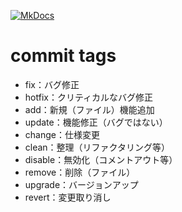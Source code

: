 [![MkDocs](https://github.com/linuxcodevserver/linuxcodevserver.github.io/actions/workflows/mkdocs.yml/badge.svg?branch=master)](https://github.com/linuxcodevserver/linuxcodevserver.github.io/actions/workflows/mkdocs.yml)
# commit tags
- fix：バグ修正
- hotfix：クリティカルなバグ修正
- add：新規（ファイル）機能追加
- update：機能修正（バグではない）
- change：仕様変更
- clean：整理（リファクタリング等）
- disable：無効化（コメントアウト等）
- remove：削除（ファイル）
- upgrade：バージョンアップ
- revert：変更取り消し
